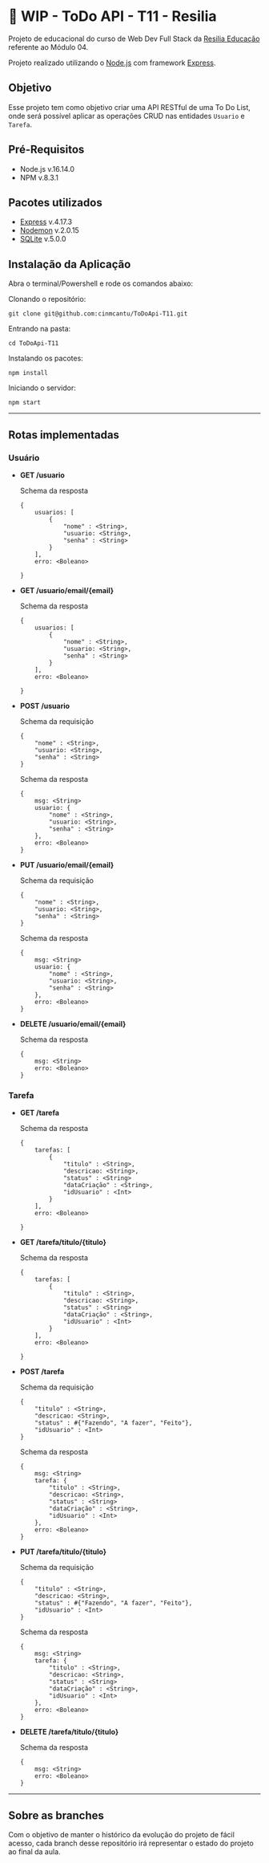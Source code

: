 # :construction: WIP - ToDo API - T11 - Resilia

Projeto de educacional do curso de Web Dev Full Stack da [Resilia Educação](https://www.resilia.com.br/) referente ao Módulo 04.

Projeto realizado utilizando o [Node.js](https://nodejs.org/en/) com framework [Express](https://expressjs.com/).

## Objetivo
Esse projeto tem como objetivo criar uma API RESTful de uma To Do List, onde será possível aplicar as operações CRUD nas entidades `Usuario` e `Tarefa`.

## Pré-Requisitos

* Node.js  v.16.14.0
* NPM v.8.3.1

## Pacotes utilizados
* [Express](https://www.npmjs.com/package/express) v.4.17.3
* [Nodemon](https://www.npmjs.com/package/nodemon) v.2.0.15
* [SQLite](https://www.npmjs.com/package/sqlite3)  v.5.0.0

## Instalação da Aplicação

Abra o terminal/Powershell e rode os comandos abaixo:

Clonando o repositório:
```
git clone git@github.com:cinmcantu/ToDoApi-T11.git
```
Entrando na pasta:
```
cd ToDoApi-T11
```

Instalando os pacotes:
```
npm install
```

Iniciando o servidor:
```
npm start
```

---

## Rotas implementadas

### Usuário

 * **GET /usuario**
 
    Schema da resposta
    ```
    {
        usuarios: [
            {
                "nome" : <String>,
                "usuario: <String>,
                "senha" : <String>
            }
        ],
        erro: <Boleano>

    }
    ```

 * **GET /usuario/email/{email}**
 
    Schema da resposta
    ```
    {
        usuarios: [
            {
                "nome" : <String>,
                "usuario: <String>,
                "senha" : <String>
            }
        ],
        erro: <Boleano>

    }
    ```

 * **POST /usuario**

     Schema da requisição
    ```
    {
        "nome" : <String>,
        "usuario: <String>,
        "senha" : <String>
    }
    ```

    Schema da resposta
    ```
    {   
        msg: <String>
        usuario: {
            "nome" : <String>,
            "usuario: <String>,
            "senha" : <String>
        },
        erro: <Boleano>
    }
    ```

 * **PUT /usuario/email/{email}**

     Schema da requisição
    ```
    {
        "nome" : <String>,
        "usuario: <String>,
        "senha" : <String>
    }
    ```

    Schema da resposta
    ```
    {   
        msg: <String>
        usuario: {
            "nome" : <String>,
            "usuario: <String>,
            "senha" : <String>
        },
        erro: <Boleano>
    }
    ```

 * **DELETE /usuario/email/{email}**

    Schema da resposta
    ```
    {   
        msg: <String>
        erro: <Boleano>
    }
    ```

### Tarefa

 * **GET /tarefa**
    
    Schema da resposta
    ```
    {
        tarefas: [
            {
                "titulo" : <String>,
                "descricao: <String>,
                "status" : <String>
                "dataCriação" : <String>,
                "idUsuario" : <Int>
            }
        ],
        erro: <Boleano>

    }
    ```


 * **GET /tarefa/titulo/{titulo}**

    Schema da resposta
    ```
    {
        tarefas: [
            {
                "titulo" : <String>,
                "descricao: <String>,
                "status" : <String>
                "dataCriação" : <String>,
                "idUsuario" : <Int>
            }
        ],
        erro: <Boleano>

    }
    ```


 * **POST /tarefa**

      Schema da requisição
    ```
    {
        "titulo" : <String>,
        "descricao: <String>,
        "status" : #{"Fazendo", "A fazer", "Feito"},
        "idUsuario" : <Int>
    }
    ```

    Schema da resposta
    ```
    {
        msg: <String>
        tarefa: {
            "titulo" : <String>,
            "descricao: <String>,
            "status" : <String>
            "dataCriação" : <String>,
            "idUsuario" : <Int>
        },
        erro: <Boleano>
    }
    ```

 * **PUT /tarefa/titulo/{titulo}**

      Schema da requisição
    ```
    {
        "titulo" : <String>,
        "descricao: <String>,
        "status" : #{"Fazendo", "A fazer", "Feito"},
        "idUsuario" : <Int>
    }
    ```

    Schema da resposta
    ```
    {
        msg: <String>
        tarefa: {
            "titulo" : <String>,
            "descricao: <String>,
            "status" : <String>
            "dataCriação" : <String>,
            "idUsuario" : <Int>
        },
        erro: <Boleano>
    }
    ```


 * **DELETE /tarefa/titulo/{titulo}**

    Schema da resposta
    ```
    {
        msg: <String>
        erro: <Boleano>
    }
    ```

---

## Sobre as branches
Com o objetivo de manter o histórico da evolução do projeto de fácil acesso, cada branch desse repositório irá representar o estado do projeto ao final da aula.
